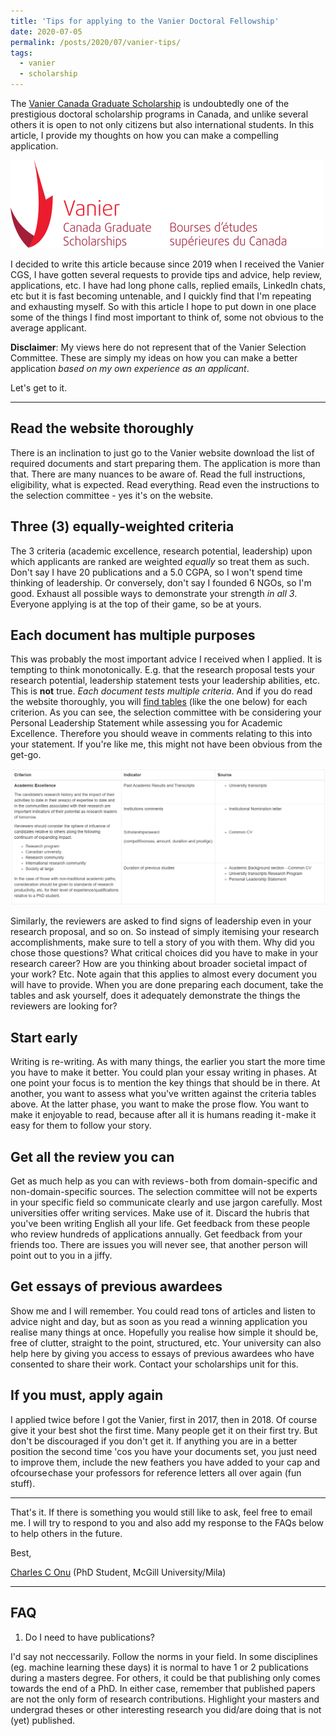 ```yaml
---
title: 'Tips for applying to the Vanier Doctoral Fellowship'
date: 2020-07-05
permalink: /posts/2020/07/vanier-tips/
tags:
  - vanier
  - scholarship
---
```


The [Vanier Canada Graduate Scholarship](https://vanier.gc.ca/en/home-accueil.html) is undoubtedly one of the prestigious doctoral scholarship programs in Canada, and unlike several others it is open to not only citizens but also international students. In this article, I provide my thoughts on how you can make a compelling application.

![Vanier Logo](/images/posts/vanier-logo.png)

I decided to write this article because since 2019 when I received the Vanier CGS, I have gotten several requests to provide tips and advice, help review, applications, etc. I have had long phone calls, replied emails, LinkedIn chats, etc but it is fast becoming untenable, and I quickly find that I'm repeating and exhausting myself. So with this article I hope to put down in one place some of the things I find most important to think of, some not obvious to the average applicant.

**Disclaimer**: My views here do not represent that of the Vanier Selection Committee. These are simply my ideas on how you can make a better application *based on my own experience as an applicant*.

Let's get to it.

------

Read the website thoroughly
------
There is an inclination to just go to the Vanier website download the list of required documents and start preparing them. The application is more than that. There are many nuances to be aware of. Read the full instructions, eligibility, what is expected. Read everything. Read even the instructions to the selection  committee - yes it's on the website.

Three (3) equally-weighted criteria
------
The 3 criteria (academic excellence, research potential, leadership) upon which applicants are ranked are weighted *equally* so treat them as such. Don't say I have 20 publications and a 5.0 CGPA, so I won't spend time thinking of leadership. Or conversely, don't say I founded 6 NGOs, so I'm good. Exhaust all possible ways to demonstrate your strength *in all 3*. Everyone applying is at the top of their game, so be at yours.

Each document has multiple purposes
------
This was probably the most important advice I received when I applied. It is tempting to think monotonically. E.g. that the research proposal tests your research potential, leadership statement tests your leadership abilities, etc. This is **not** true. *Each document tests multiple criteria*. And if you do read the website thoroughly, you will [find tables](https://vanier.gc.ca/en/selection_committee_guide-comite_selection_lignes.html#b03) (like the one below) for each criterion. As you can see, the selection committee with be considering your Personal Leadership Statement while assessing you for Academic Excellence. Therefore you should weave in comments relating to this into your statement. If you're like me, this might not have been obvious from the get-go.

![Vanier table sample](/images/posts/vanier-table-sample.png)

Similarly, the reviewers are asked to find signs of leadership even in your research proposal, and so on. So instead of simply itemising your research accomplishments, make sure to tell a story of you with them. Why did you chose those questions? What critical choices did you have to make in your research career? How are you thinking about broader societal impact of your work? Etc. Note again that this applies to almost every document you will have to provide. When you are done preparing each document, take the tables and ask yourself, does it adequately demonstrate the things the reviewers are looking for?

Start early
------
Writing is re-writing. As with many things, the earlier you start the more time you have to make it better. You could plan your essay writing in phases. At one point your focus is to mention the key things that should be in there. At another, you want to assess what you've written against the criteria tables above. At the latter phase, you want to make the prose flow. You want to make it enjoyable to read, because after all it is humans reading it - make it easy for them to follow your story.

Get all the review you can
------
Get as much help as you can with reviews - both from domain-specific and non-domain-specific sources. The selection committee will not be experts in your specific field so communicate clearly and use jargon carefully. Most universities offer writing services. Make use of it. Discard the hubris that you've been writing English all your life. Get feedback from these people who review hundreds of applications annually. Get feedback from your friends too. There are issues you will never see, that another person will point out to you in a jiffy.

Get essays of previous awardees
------
Show me and I will remember. You could read tons of articles and listen to advice night and day, but as soon as you read a winning application you realise many things at once. Hopefully you realise how simple it should be, free of clutter, straight to the point, structured, etc. Your university can also help here by giving you access to essays of previous awardees who have consented to share their work. Contact your scholarships unit for this.

If you must, apply again
------
I applied twice before I got the Vanier, first in 2017, then in 2018. Of course give it your best shot the first time. Many people get it on their first try. But don't be discouraged if you don't get it. If anything you are in a better position the second time 'cos you have your documents set, you just need to improve them, include the new feathers you have added to your cap and ofcourse chase your professors for reference letters all over again (fun stuff).

---

That's it. If there is something you would still like to ask, feel free to email me. I will try to respond to you and also add my response to the FAQs below to help others in the future.

Best,

[Charles C Onu](https://onucharles.github.io/)
(PhD Student, McGill University/Mila)

---

FAQ
------
1. Do I need to have publications?

I'd say not neccessarily. Follow the norms in your field. In some disciplines (eg. machine learning these days) it is normal to have 1 or 2 publications during a masters degree. For others, it could be that publishing only comes towards the end of a PhD. In either case, remember that published papers are not the only form of research contributions. Highlight your masters and undergrad theses or other interesting research you did/are doing that is not (yet) published.